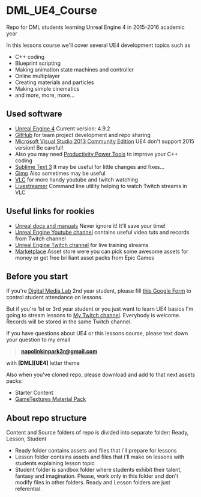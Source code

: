 # DML_UE4_Course
Repo for DML students learning Unreal Engine 4 in 2015-2016 academic year

In this lessons course we'll cover several UE4 development topics such as 
* C++ coding 
* Blueprint scripting 
* Making animation state machines and controller
* Online multiplayer
* Creating materials and particles
* Making simple cinematics
* and more, more, more...

## Used software
* [Unreal Engine 4](https://www.unrealengine.com) Current version: 4.9.2
* [GitHub](https://github.com/) for team project development and repo sharing
* [Microsoft Visual Studio 2013 Community Edition](https://www.visualstudio.com/en-us/news/vs2013-community-vs.aspx) UE4 don't support 2015 version! Be careful!
 * Also you may need [Productivity Power Tools](https://visualstudiogallery.msdn.microsoft.com/dbcb8670-889e-4a54-a226-a48a15e4cace) to improve your C++ coding
* [Sublime Text 3](http://www.sublimetext.com/3) It may be useful for little changes and fixes...
* [Gimp](http://www.gimp.org/downloads/) Also sometimes may be useful
* [VLC](http://www.videolan.org/vlc/) for more handy youtube and twitch watching
 * [Livestreamer](http://docs.livestreamer.io/) Command line utility helping to watch Twitch streams in VLC

## Useful links for rookies
* [Unreal docs and manuals](https://docs.unrealengine.com/latest/INT/) Never ignore it! It'll save your time!
* [Unreal Engine Youtube channel](https://www.youtube.com/user/UnrealDevelopmentKit) contains useful video tuts and records from Twitch channel
* [Unreal Engine Twitch channel](http://www.twitch.tv/unrealengine)  for live training streams
* [Marketplace](https://www.unrealengine.com/marketplace) Asset store were you can pick some awesome assets for money or get free brilliant asset packs from Epic Games

## Before you start
If you're [Digital Media Lab](http://vk.com/digitalmedialab) 2nd year student, please fill [this Google Form](https://docs.google.com/forms/d/1XyXXx6TnQwx4hvaZwIibKRRNjvgDFWmQpLz8nSEIwdA/viewform) to control student attendance on lessons.

But if you're 1st or 3rd year student or you just want to learn UE4 basics I'm going to stream lessons to [My Twitch channel](http://www.twitch.tv/napolinkinpark3r). Everybody is welcome. Records will be stored in the same Twitch channel.

If you have questions about UE4 or this lessons course, please text down your question to my email
> **napolinkinpark3r@gmail.com** 

with **[DML][UE4]** letter theme

Also when you've cloned repo, please download and add to that next assets packs:
* Starter Content
* [GameTextures Material Pack](https://www.unrealengine.com/marketplace/gametextures-material-pack)


## About repo structure
Content and Source folders of repo is divided into separate folder: Ready, Lesson, Student
* Ready folder contains assets and files that i'll prepare for lessons
* Lesson folder contains assets and files that i'll make on lessons with students explaining lesson topic
* Student folder is sandbox folder where students exhibit their talent, fantasy and imagination. Please, work only in this folder and don't modify files in other folders. Ready and Lesson folders are just referential.